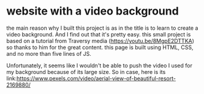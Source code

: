 # website with a video background

the main reason why I built this project is as in the title is to learn to create a video background.
And I find out that it's pretty easy. this small project is based on a tutorial from Traversy media (https://youtu.be/8MgpE2DTTKA) so thanks to him for the great content. this page is built using HTML, CSS, and no more than five lines of JS.

Unfortunately, it seems like I wouldn't be able to push the video I used for my background because of its large size. So in case, here is its link:https://www.pexels.com/video/aerial-view-of-beautiful-resort-2169880/
